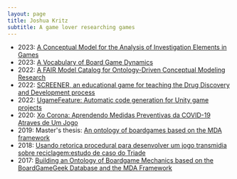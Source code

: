 ```yaml
---
layout: page
title: Joshua Kritz
subtitle: A game lover researching games
---
```


* 2023: [A Conceptual Model for the Analysis of Investigation Elements in Games](https://arxiv.org/abs/2403.10272)
* 2023: [A Vocabulary of Board Game Dynamics ](https://arxiv.org/abs/2403.10267)
* 2022: [A FAIR Model Catalog for Ontology-Driven Conceptual Modeling Research](http://dx.doi.org/10.1007/978-3-031-17995-2_1)
* 2022: [SCREENER, an educational game for teaching the Drug Discovery and Development process](https://doi.org/10.1590/1414-431X2021e11786)
* 2022: [UgameFeature: Automatic code generation for Unity game projects](http://dx.doi.org/10.5220/0010990000003119)
* 2020: [Xo Corona: Aprendendo Medidas Preventivas da COVID-19 Atraves de Um Jogo](https://arxiv.org/abs/2403.10272)
* 2019: Master's thesis: [An ontology of boardgames based on the MDA framework](https://www.cos.ufrj.br/uploadfile/publicacao/2955.pdf)
* 2018: [Usando retorica procedural para desenvolver um jogo transmidia sobre reciclagem:estudo de caso do Triade](https://www.sbgames.org/sbgames2018/files/papers/ArtesDesignFull/188233.pdf)
* 2017: [Building an Ontology of Boardgame Mechanics based on the BoardGameGeek Database and the MDA Framework](https://d1wqtxts1xzle7.cloudfront.net/77655136/175272-libre.pdf?1640841878=&response-content-disposition=inline%3B+filename%3DBuilding_an_Ontology_of_Boardgame_Mechan.pdf&Expires=1716373399&Signature=MiagzH6c2JWLf43CDVT4yIovCR5hHKOHu3uPdUCuSAsDhvTeyCnjkOCnkcRQlJgJ32oJ9~EfF3trMvX5cuRcs9m8BAfxg2-SjBA~aPSZBVdQ90JJBHbHk5XBqfn2elvyvq7AAQAORSint8vVpWdAlDlpFlnWegEU0qUpGYAfZOIcZjpRBiAmqT2gM7w8Nwv5gLMWeRmvMFVh~tc3XuAJ6VL8CSoo2Olx-fNSJPRg6WolZiWJc6-s~74AaKaFWkA7AmvwRnc3AT-QNPIWZdOG7EsIR1nY3zKpbu3b7~DTGyzuxS1QHDxORiiHzvFUA62L1HQlVftudRnW2J-mQqJYjQ__&Key-Pair-Id=APKAJLOHF5GGSLRBV4ZA)


